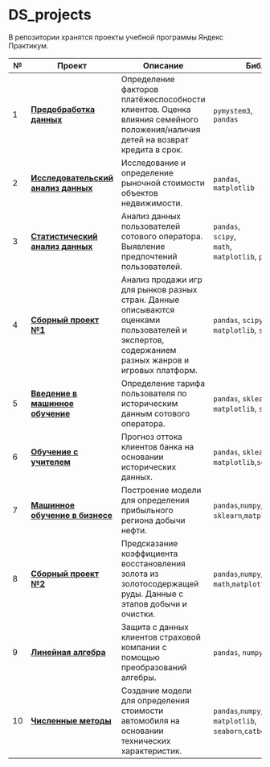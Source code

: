 # DS_projects
В репозитории хранятся проекты учебной программы Яндекс Практикум.


| №  | Проект                                                                                                            | Описание                                                                                                                                         | Библиотеки                                                                      |
|----|-------------------------------------------------------------------------------------------------------------------|--------------------------------------------------------------------------------------------------------------------------------------------------|---------------------------------------------------------------------------------|
| 1  | [**Предобработка данных**](https://github.com/spark71/Data_science_projects/tree/master/01_Preprocessing)         | Определение факторов платёжеспособности клиентов. Оценка влияния семейного положения/наличия детей на возврат кредита в срок.                    | `pymystem3`, <br>`pandas`                                                       |
| 2  | [**Исследовательский анализ данных**](https://github.com/spark71/Data_science_projects/tree/master/02_EDA)        | Исследование и определение рыночной стоимости объектов недвижимости.                                                                             | `pandas`,<br> `matplotlib`                                                      |
| 3  | [**Статистический анализ данных**](https://github.com/spark71/Data_science_projects/tree/master/03_Stat_analysis) | Анализ данных пользователей сотового оператора. Выявление предпочтений пользователей.                                                            | `pandas`,<br> `scipy`,<br> `math`,<br> `matplotlib`, `plotly`                   |
| 4  | [**Сборный проект №1**](https://github.com/spark71/Data_science_projects/tree/master/04_Integrated_project<br>)   | Анализ продажи игр для рынков разных стран. Данные описываются оценками пользователей и экспертов, содержанием разных жанров и игровых платформ. | `pandas`, `scipy`, `math`,<br> `matplotlib`, `seaborn`, `plotly`                |
| 5  | [**Введение в машинное обучение**](https://github.com/spark71/Data_science_projects/tree/master/05_Intro_ML)      | Определение тарифа пользователя по историческим данным сотового оператора.                                                                       | `pandas`, `sklearn`,<br> `matplotlib`, `seaborn`                                |
| 6  | [**Обучение с учителем**](https://github.com/spark71/Data_science_projects/tree/master/06_Supervised_learning)    | Прогноз оттока клиентов банка на основании исторических данных.                                                                                  | `pandas`, `sklearn`,<br>`matplotlib`,`seaborn`                                  |
| 7  | [**Машинное обучение в бизнесе**](https://github.com/spark71/Data_science_projects/tree/master/07_ML_in_business) | Построение модели для определения прибыльного региона добычи нефти.                                                                              | `pandas`,`numpy`,<br>`sklearn`,`matplotlib`,`seaborn`                           |
| 8  | [**Сборный проект №2**](https://github.com/spark71/Data_science_projects/tree/master/08_Integrated_project_gold)  | Предсказание коэффициента восстановления золота из золотосодержащей руды. Данные с этапов добычи и очистки.                                      | `pandas`,`numpy`,`sklearn`,<br> `math`,`matplotlib`,`seaborn`,`scipy`           |
| 9  | [**Линейная алгебра**](https://github.com/spark71/Data_science_projects/tree/master/09_Linear_algebra)            | Защита с данных клиентов страховой компании с помощью преобразований алгебры.                                                                    | `pandas`, `numpy`, `sklearn`                                                    |
| 10 | [**Численные методы**](https://github.com/spark71/Data_science_projects/tree/master/10_Numerical_methods)         | Создание модели для определения стоимости автомобиля на основании технических характеристик.                                                     | `pandas`,`numpy`,`sklearn`,<br>`matplotlib`,<br>`seaborn`,`catboost`,`lightgbm` |